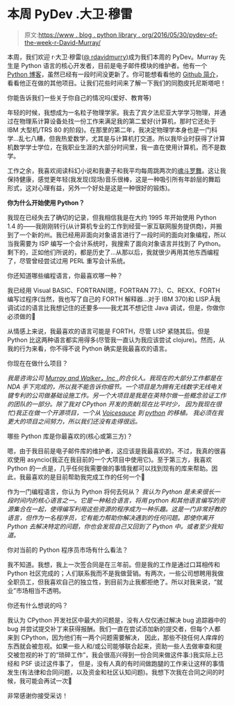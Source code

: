 # 本周 PyDev .大卫·穆雷

> 原文:[https://www . blog . python library . org/2016/05/30/pydev-of-the-week-r-David-Murray/](https://www.blog.pythonlibrary.org/2016/05/30/pydev-of-the-week-r-david-murray/)

本周，我们欢迎 r·大卫·穆雷([@ rdavidmurry](https://twitter.com/rdavidmurray))成为我们本周的 PyDev。Murray 先生是 Python 语言的核心开发者，目前是电子邮件模块的维护者。他有一个 [Python 博客](http://www.bitdance.com/blog/)，虽然已经有一段时间没更新了。你可能想看看他的 [Github 简介](https://github.com/bitdancer)，看看他正在做的其他项目。让我们花些时间来了解一下我们的同胞皮托尼斯塔吧！

你能告诉我们一些关于你自己的情况吗(爱好、教育等)

年轻的时候，我想成为一名粒子物理学家。我去了宾夕法尼亚大学学习物理，并通过在物理系计算设备处找一份工作来满足我的第二爱好(计算机，那时它还处于 IBM 大型机/TRS 80 的阶段)。在那里的第二年，我决定物理学本身也是一门科学...乱七八糟，但我热爱数学，尤其是与计算机打交道。所以我毕业时获得了计算机数学学士学位，在我职业生涯的大部分时间里，我一直在使用计算机，而不是数学。

工作之余，我喜欢阅读科幻小说和我妻子和我平均每周跳两次的[魂斗罗舞](https://en.wikipedia.org/wiki/Contra_dance)。这让我保持健康，感觉更年轻(我发现(现场)音乐很棒，这是一种吸引所有年龄层的舞蹈形式，这对心理有益，另外一个好处是这是一种很好的锻炼)。

**你为什么开始使用 Python？**

我现在已经失去了确切的记录，但我相信我是在大约 1995 年开始使用 Python 1.4 的——我刚刚转行(从计算机专业的工作到经营一家互联网服务提供商)，并搬到了一个新的州。我已经用非面向对象语言进行了一段时间的面向对象编程，所以当我需要为 ISP 编写一个会计系统时，我搜索了面向对象语言并找到了 Python。剩下的，正如他们所说的，都是历史了...从那以后，我就很少再用其他东西编程了，尽管曾经尝试过用 PERL 重写会计系统。

你还知道哪些编程语言，你最喜欢哪一种？

我已经用 Visual BASIC、FORTRAN(嗯，FORTRAN 77:)、C、REXX、FORTH 编写过程序(当然，我也写了自己的 FORTH 解释器...对于 IBM 370)和 LISP.Â我调试过的语言比我想记住的还要多——我尤其不想记住 Java 调试，但是，你做你必须做的🙂

从情感上来说，我最喜欢的语言可能是 FORTH，尽管 LISP 紧随其后。但是 Python 比这两种语言都实用得多(尽管我一直认为我应该尝试 clojure)。然而，从我的行为来看，你不得不说 Python 确实是我最喜欢的语言。

你现在在做什么项目？

*我是咨询公司 [Murray and Walker，Inc .](http://murrayandwalker.com/)的合伙人。我现在的大部分工作都是在 NDA 手下完成的，所以我不能告诉你细节。一个项目是为拥有无线数字无线电关键专利的公司做基础设施工作。另一个大项目是我是在英特尔做一些概念验证工作的团队的一部分。除了我对 CPython 开发的贡献(现在比平时少， 因为我现在很忙)我正在做一个开源项目，一个从 [Voicesauce](http://www.seas.ucla.edu/spapl/voicesauce/) 到 [python](https://github.com/voicesauce/opensauce-python) 的移植。 我必须在我更大的项目之间努力，所以我们还没有走得很远。*

哪些 Python 库是你最喜欢的(核心或第三方)？

嗯，由于我目前是电子邮件库的维护者，这应该是我最喜欢的。不过，我真的很喜欢使用 asyncio(我正在我目前的一个大项目中使用它)。至于第三方，我喜欢 Python 的一点是，几乎任何我需要做的事情我都可以找到现有的库来帮助。因此，我最喜欢的是目前帮助我完成工作的任何一个🙂

作为一门编程语言，你认为 Python 将何去何从？
 *我认为 Python 是未来很长一段时间内的核心语言之一。它是一种粘合语言，将用 python 和其他语言编写的资源集合在一起，使得编写利用这些资源的程序成为一种乐趣。这是一门非常好教的语言，但作为一名程序员，它有能力帮助你解决遇到的任何问题。即使你离开 Python 去解决特定的问题，你也会发现自己又回到了 Python 中。或者至少我知道。*

你对当前的 Python 程序员市场有什么看法？

我不知道。我想，我上一次签合同是在三年前。但是我的工作是通过口耳相传和 Python 社区完成的；人们联系我而不是我做营销。有两次，一些公司想聘用我做全职员工，但我喜欢自己的独立性，到目前为止我都拒绝了。所以对我来说，“就业”市场相当不透明。

你还有什么想说的吗？

我认为 CPython 开发社区中最大的问题是，没有人仅仅通过解决 bug 追踪器中的 bug 并尝试提交补丁来获得报酬。我们一直在尝试添加新的提交者，但每个人都来到 CPython，因为他们有一两个问题需要解决， 因此，那些不挠任何人痒痒的东西就会被忽视。如果一些人和/或公司能够联合起来，资助一些人去做审查和提交被忽视的补丁的“琐碎工作”，我会很高兴得到一份合同来做这件事:)我实际上已经和 PSF 谈过这件事了， 但是，没有人真的有时间做跑腿的工作来让这样的事情发生(有法律和合同问题，以及资金和社区认知问题)。我想下次我在合同之间的时候，我可能会再试一次🙂

非常感谢你接受采访！